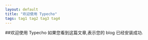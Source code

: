 ```yaml
---
layout: default
title: "欢迎使用 Typecho"
tags: tag1 tag2 tag3 tag4
---
```


##欢迎使用 Typecho
如果您看到这篇文章,表示您的 blog 已经安装成功.
